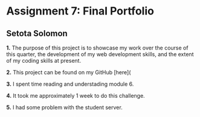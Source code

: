 # Assignment 7: Final Portfolio
## Setota Solomon

**1.** The purpose of this project is to showcase my work over the course of this quarter, the development of my web development skills, and the extent of my coding skills at present.

**2.** This project can be found on my GitHub [here](

**3.** I spent time reading and understading module 6.  

**4.** It took me approximately 1 week to do this challenge.

**5.** I had some problem with the student server. 